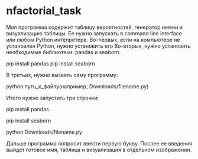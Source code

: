 # nfactorial_task
Моя программа содержит таблицу вероятностей, генератор имени и визуализацию таблицы. 
Ее нужно запускать в command line interface или любом Python интепретере.
Во-первых, если на компьютере не установлен Python, нужно установить его
Во-вторых, нужно установить необходимые библиотеки: pandas и seaborn.

pip install pandas
pip install seaborn

В третьих, нужно вызвать саму программу:

python путь_к_файлу(например, Downloads/filename.py)

Итого нужно запустить три строчки:

pip install pandas

pip install seaborn

python Downloads/filename.py

Дальше программа попросит ввести первую букву. Послее ее введения выйдет готовое имя, таблица и визуализация в отдельном изображении.
